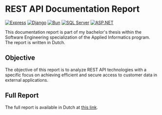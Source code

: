 # REST API Documentation Report

[![Express](https://img.shields.io/badge/Express-Node.js-green)](https://expressjs.com/)
[![Django](https://img.shields.io/badge/Django-Python-blue)](https://www.djangoproject.com/)
[![Bun](https://img.shields.io/badge/Bun-Ruby-red)](https://bun.uptrace.dev/)
[![SQL Server](https://img.shields.io/badge/SQL%20Server-Microsoft-blue)](https://www.microsoft.com/en-us/sql-server/)
[![ASP.NET](https://img.shields.io/badge/ASP.NET-Microsoft-orange)](https://dotnet.microsoft.com/apps/aspnet)

This documentation report is part of my bachelor's thesis within the Software Engineering specialization of the Applied Informatics program. The report is written in Dutch.

## Objective
The objective of this report is to analyze REST API technologies with a specific focus on achieving efficient and secure access to customer data in external applications.

## Full Report
The full report is available in Dutch at [this link](https://github.com/LukasOlivier/bap-rest-api/blob/95bf4f0eeca57d33cc053f16dd2d70eabcb1a2b3/documentation/Verslag-LukasOlivier.docx).

